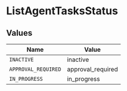 # ListAgentTasksStatus


## Values

| Name                | Value               |
| ------------------- | ------------------- |
| `INACTIVE`          | inactive            |
| `APPROVAL_REQUIRED` | approval_required   |
| `IN_PROGRESS`       | in_progress         |